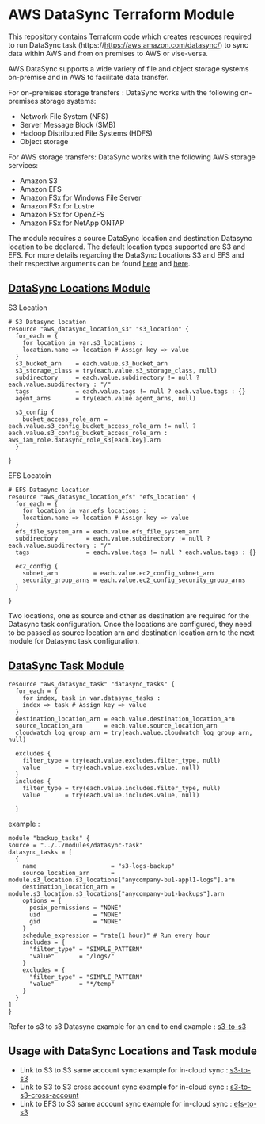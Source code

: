 # AWS DataSync Terraform Module 

This repository contains Terraform code which creates resources required to run DataSync task (https://https://aws.amazon.com/datasync/) to sync data within AWS and from on premises to AWS or vise-versa.

AWS DataSync supports a wide variety of file and object storage systems on-premise and in AWS to facilitate data transfer. 

For on-premises storage transfers : DataSync works with the following on-premises storage systems:

- Network File System (NFS)
- Server Message Block (SMB)
- Hadoop Distributed File Systems (HDFS)
- Object storage

For AWS storage transfers: DataSync works with the following AWS storage services:

- Amazon S3
- Amazon EFS
- Amazon FSx for Windows File Server
- Amazon FSx for Lustre
- Amazon FSx for OpenZFS
- Amazon FSx for NetApp ONTAP


The module requires a source DataSync location and destination Datasync location to be declared. The default location types supported are S3 and EFS. For more details regarding the DataSync Locations S3 and EFS and their respective arguments can be found [here](https://registry.terraform.io/providers/hashicorp/aws/latest/docs/resources/datasync_location_s3.html) and [here](https://registry.terraform.io/providers/hashicorp/aws/latest/docs/resources/datasync_location_efs).

## [DataSync Locations Module](modules/datasync-locations/)

S3 Location 
```hcl
# S3 Datasync location
resource "aws_datasync_location_s3" "s3_location" {
  for_each = {
    for location in var.s3_locations :
    location.name => location # Assign key => value
  }
  s3_bucket_arn    = each.value.s3_bucket_arn
  s3_storage_class = try(each.value.s3_storage_class, null)
  subdirectory     = each.value.subdirectory != null ? each.value.subdirectory : "/"
  tags             = each.value.tags != null ? each.value.tags : {}
  agent_arns       = try(each.value.agent_arns, null)

  s3_config {
    bucket_access_role_arn = each.value.s3_config_bucket_access_role_arn != null ? each.value.s3_config_bucket_access_role_arn : aws_iam_role.datasync_role_s3[each.key].arn
  }

}
``` 
EFS Locatoin 
```hcl
# EFS Datasync location
resource "aws_datasync_location_efs" "efs_location" {
  for_each = {
    for location in var.efs_locations :
    location.name => location # Assign key => value
  }
  efs_file_system_arn = each.value.efs_file_system_arn
  subdirectory        = each.value.subdirectory != null ? each.value.subdirectory : "/"
  tags                = each.value.tags != null ? each.value.tags : {}

  ec2_config {
    subnet_arn          = each.value.ec2_config_subnet_arn
    security_group_arns = each.value.ec2_config_security_group_arns
  }

}
```
Two locations, one as source and other as destination are required for the Datasync task configuration. Once the locations are configured, they need to be passed as source location arn and destination location arn to the next module for Datasync task configuration. 

## [DataSync Task Module](modules/datasync-task/)

```hcl
resource "aws_datasync_task" "datasync_tasks" {
  for_each = {
    for index, task in var.datasync_tasks :
    index => task # Assign key => value
  }
  destination_location_arn = each.value.destination_location_arn
  source_location_arn      = each.value.source_location_arn
  cloudwatch_log_group_arn = try(each.value.cloudwatch_log_group_arn, null)

  excludes {
    filter_type = try(each.value.excludes.filter_type, null)
    value       = try(each.value.excludes.value, null)
  }
  includes {
    filter_type = try(each.value.includes.filter_type, null)
    value       = try(each.value.includes.value, null)

  }
  ```

  example :

  ```hcl
  module "backup_tasks" {
  source = "../../modules/datasync-task"
  datasync_tasks = [
    {
      name                     = "s3-logs-backup"
      source_location_arn      = module.s3_location.s3_locations["anycompany-bu1-appl1-logs"].arn
      destination_location_arn = module.s3_location.s3_locations["anycompany-bu1-backups"].arn
      options = {
        posix_permissions = "NONE"
        uid               = "NONE"
        gid               = "NONE"
      }
      schedule_expression = "rate(1 hour)" # Run every hour
      includes = {
        "filter_type" = "SIMPLE_PATTERN"
        "value"       = "/logs/"
      }
      excludes = {
        "filter_type" = "SIMPLE_PATTERN"
        "value"       = "*/temp"
      }
    }
  ]
}
```
Refer to s3 to s3 Datasync example for an end to end example : [s3-to-s3](examples/s3-to-s3/)

## Usage with DataSync Locations and Task module

- Link to S3 to S3 same account sync example for in-cloud sync : [s3-to-s3](examples/s3-to-s3/)
- Link to S3 to S3 cross account sync example for in-cloud sync : [s3-to-s3-cross-account](examples/s3-to-s3-cross-account/)
- Link to EFS to S3 same account sync example for in-cloud sync : [efs-to-s3](examples/efs-to-s3/)


